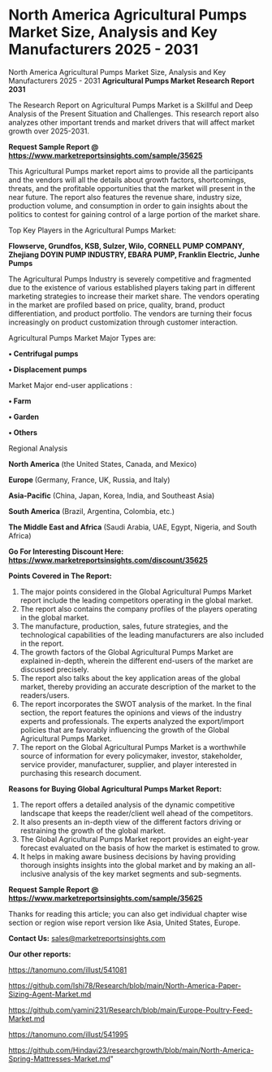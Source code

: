 # North America Agricultural Pumps Market Size, Analysis and Key Manufacturers 2025 - 2031
North America Agricultural Pumps Market Size, Analysis and Key Manufacturers 2025 - 2031
<strong>Agricultural Pumps Market Research Report 2031</strong>

The Research Report on Agricultural Pumps Market is a Skillful and Deep Analysis of the Present Situation and Challenges. This research report also analyzes other important trends and market drivers that will affect market growth over 2025-2031.

<strong>Request Sample Report @ <a href=https://www.marketreportsinsights.com/sample/35625>https://www.marketreportsinsights.com/sample/35625</a></strong>

This Agricultural Pumps market report aims to provide all the participants and the vendors will all the details about growth factors, shortcomings, threats, and the profitable opportunities that the market will present in the near future. The report also features the revenue share, industry size, production volume, and consumption in order to gain insights about the politics to contest for gaining control of a large portion of the market share.

Top Key Players in the Agricultural Pumps Market:

<strong>Flowserve, Grundfos, KSB, Sulzer, Wilo, CORNELL PUMP COMPANY, Zhejiang DOYIN PUMP INDUSTRY, EBARA PUMP, Franklin Electric, Junhe Pumps</strong>

The Agricultural Pumps Industry is severely competitive and fragmented due to the existence of various established players taking part in different marketing strategies to increase their market share. The vendors operating in the market are profiled based on price, quality, brand, product differentiation, and product portfolio. The vendors are turning their focus increasingly on product customization through customer interaction.

Agricultural Pumps Market Major Types are:

<strong>•  Centrifugal pumps

•  Displacement pumps</strong>

Market Major end-user applications :

<strong>•  Farm

•  Garden

•  Others</strong>

Regional Analysis

</u><strong><b>North America</b></strong> (the United States, Canada, and Mexico)

<strong><b>Europe </b></strong>(Germany, France, UK, Russia, and Italy)

<strong><b>Asia-Pacific</b></strong> (China, Japan, Korea, India, and Southeast Asia)

<strong><b>South America</b></strong> (Brazil, Argentina, Colombia, etc.)

<strong><b>The Middle East and Africa</b></strong> (Saudi Arabia, UAE, Egypt, Nigeria, and South Africa)

<strong>Go For Interesting Discount Here: <a href=https://www.marketreportsinsights.com/discount/35625>https://www.marketreportsinsights.com/discount/35625</a></strong>

<strong>Points Covered in The Report:</strong>
<ol>
  <li>The major points considered in the Global Agricultural Pumps Market report include the leading competitors operating in the global market.</li>
  <li>The report also contains the company profiles of the players operating in the global market.</li>
  <li>The manufacture, production, sales, future strategies, and the technological capabilities of the leading manufacturers are also included in the report.</li>
  <li>The growth factors of the Global Agricultural Pumps Market are explained in-depth, wherein the different end-users of the market are discussed precisely.</li>
  <li>The report also talks about the key application areas of the global market, thereby providing an accurate description of the market to the readers/users.</li>
  <li>The report incorporates the SWOT analysis of the market. In the final section, the report features the opinions and views of the industry experts and professionals. The experts analyzed the export/import policies that are favorably influencing the growth of the Global Agricultural Pumps Market.</li>
  <li>The report on the Global Agricultural Pumps Market is a worthwhile source of information for every policymaker, investor, stakeholder, service provider, manufacturer, supplier, and player interested in purchasing this research document.</li>
</ol>
<strong>Reasons for Buying Global Agricultural Pumps Market Report:</strong>

<ol>
  <li>The report offers a detailed analysis of the dynamic competitive landscape that keeps the reader/client well ahead of the competitors.</li>
  <li>It also presents an in-depth view of the different factors driving or restraining the growth of the global market.</li>
  <li>The Global Agricultural Pumps Market report provides an eight-year forecast evaluated on the basis of how the market is estimated to grow.</li>
  <li>It helps in making aware business decisions by having providing thorough insights insights into the global market and by making an all-inclusive analysis of the key market segments and sub-segments.</li>
</ol>
<strong>Request Sample Report @ <a href=https://www.marketreportsinsights.com/sample/35625>https://www.marketreportsinsights.com/sample/35625</a></strong>


Thanks for reading this article; you can also get individual chapter wise section or region wise report version like Asia, United States, Europe.

<strong>Contact Us:</strong>
sales@marketreportsinsights.com

<strong>Our other reports:</strong>

<a href=https://tanomuno.com/illust/541081>https://tanomuno.com/illust/541081</a>

<a href=https://github.com/Ishi78/Research/blob/main/North-America-Paper-Sizing-Agent-Market.md>https://github.com/Ishi78/Research/blob/main/North-America-Paper-Sizing-Agent-Market.md</a>

<a href=https://github.com/yamini231/Research/blob/main/Europe-Poultry-Feed-Market.md>https://github.com/yamini231/Research/blob/main/Europe-Poultry-Feed-Market.md</a>

<a href=https://tanomuno.com/illust/541995>https://tanomuno.com/illust/541995</a>

<a href=https://github.com/Hindavi23/researchgrowth/blob/main/North-America-Spring-Mattresses-Market.md>https://github.com/Hindavi23/researchgrowth/blob/main/North-America-Spring-Mattresses-Market.md</a>"
